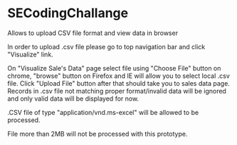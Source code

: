 # SECodingChallange
Allows to upload CSV file format and view data in browser

In order to upload .csv file please go to top navigation bar and click "Visualize" link.

On "Visualize Sale's Data" page select file using "Choose File" button on chrome, "browse" button on Firefox and IE will allow you to select local .csv file. Click "Upload File" button
after that should take you to sales data page. Records in .csv file not matching proper format/invalid data will be ignored and only valid data will be displayed for now.

.CSV file of type "application/vnd.ms-excel" will be allowed to be processed.

File more than 2MB will not be processed with this prototype.

